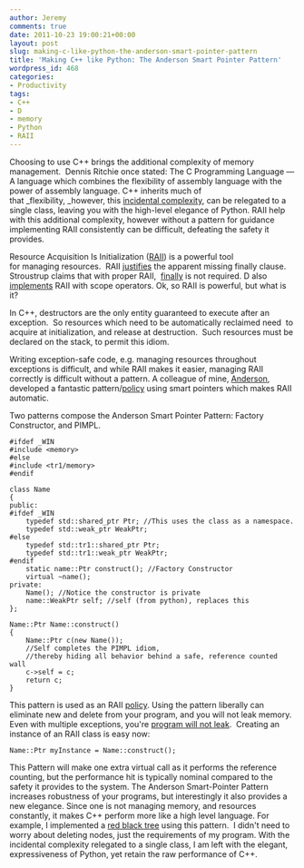 ```yaml
---
author: Jeremy
comments: true
date: 2011-10-23 19:00:21+00:00
layout: post
slug: making-c-like-python-the-anderson-smart-pointer-pattern
title: 'Making C++ like Python: The Anderson Smart Pointer Pattern'
wordpress_id: 468
categories:
- Productivity
tags:
- C++
- D
- memory
- Python
- RAII
---
```


Choosing to use C++ brings the additional complexity of memory management.  Dennis Ritchie once stated: The C Programming Language — A language which combines the flexibility of assembly language with the power of assembly language. C++ inherits much of that _flexibility, _however, this [incidental complexity](http://www.infoq.com/presentations/Are-We-There-Yet-Rich-Hickey), can be relegated to a single class, leaving you with the high-level elegance of Python. RAII help with this additional complexity, however without a pattern for guidance implementing RAII consistently can be difficult, defeating the safety it provides.

<!-- more -->

Resource Acquisition Is Initialization ([RAII](http://en.wikipedia.org/wiki/Resource_Acquisition_Is_Initialization)) is a powerful tool for managing resources.  RAII [justifies](http://www.research.att.com/~bs/bs_faq2.html#finally) the apparent missing finally clause. Stroustrup claims that with proper RAII,  [finally](http://www.research.att.com/~bs/bs_faq2.html#finally) is not required. D also [implements](http://www.d-programming-language.org/exception-safe.html) RAII with scope operators. Ok, so RAII is powerful, but what is it?

In C++, destructors are the only entity guaranteed to execute after an exception.  So resources which need to be automatically reclaimed need  to acquire at initialization, and release at destruction.  Such resources must be declared on the stack, to permit this idiom.

Writing exception-safe code, e.g. managing resources throughout exceptions is difficult, and while RAII makes it easier, managing RAII correctly is difficult without a pattern. A colleague of mine, [Anderson](http://www.chrisanderman.com/), developed a fantastic pattern/[policy](http://erdani.com/publications/cuj-2005-12.pdf) using smart pointers which makes RAII automatic.

Two patterns compose the Anderson Smart Pointer Pattern: Factory Constructor, and PIMPL.

    
    #ifdef _WIN
    #include <memory>
    #else
    #include <tr1/memory>
    #endif
    
    class Name
    {
    public:
    #ifdef _WIN
        typedef std::shared_ptr Ptr; //This uses the class as a namespace.
        typedef std::weak_ptr WeakPtr;
    #else
        typedef std::tr1::shared_ptr Ptr;
        typedef std::tr1::weak_ptr WeakPtr;
    #endif
        static name::Ptr construct(); //Factory Constructor
        virtual ~name();
    private:
        Name(); //Notice the constructor is private
        name::WeakPtr self; //self (from python), replaces this
    };
    
    Name::Ptr Name::construct()
    {
        Name::Ptr c(new Name());
        //Self completes the PIMPL idiom,
        //thereby hiding all behavior behind a safe, reference counted wall
        c->self = c;
        return c;
    }




This pattern is used as an RAII [policy](http://erdani.com/publications/cuj-2005-12.pdf). Using the pattern liberally can eliminate new and delete from your program, and you will not leak memory. Even with multiple exceptions, you're [program will not leak](https://bitbucket.org/jwright/cse310-red-black-tree/overview).  Creating an instance of an RAII class is easy now:



    
    Name::Ptr myInstance = Name::construct();




This Pattern will make one extra virtual call as it performs the reference counting, but the performance hit is typically nominal compared to the safety it provides to the system. The Anderson Smart-Pointer Pattern increases robustness of your programs, but interestingly it also provides a new elegance. Since one is not managing memory, and resources constantly, it makes C++ perform more like a high level language. For example, I implemented a [red black tree](https://bitbucket.org/jwright/cse310-red-black-tree/src/d787e75b724a/BaseCode/RedBlackTree.cpp#cl-137) using this pattern.  I didn't need to worry about deleting nodes, just the requirements of my program. With the incidental complexity relegated to a single class, I am left with the elegant, expressiveness of Python, yet retain the raw performance of C++.
